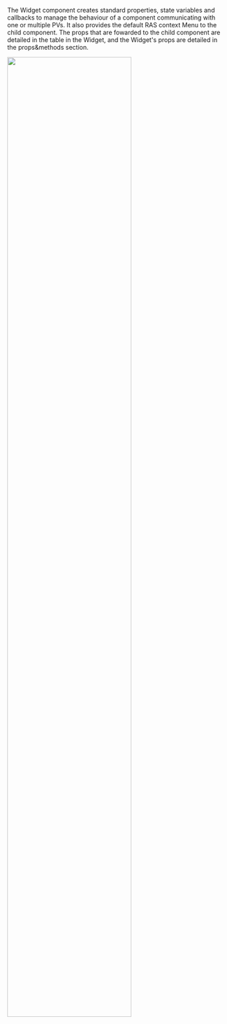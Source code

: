 

The Widget component creates standard properties, state variables and callbacks to manage the behaviour of a component communicating with one or multiple PVs. It also provides the default RAS context Menu to the child component. The props that are fowarded to the child component are detailed in the table in the Widget, and the Widget's props are detailed in the props&methods section.

<img src="img/WidgetCreationDiagram.png"  width="75%">